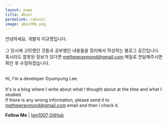 ```yaml
---
layout: page
title: About
permalink: /about/
image: aboutMe.png
---
```


안녕하세요. 개발자 이규명입니다.<br/><br/>
그 당시에 고민했던 것들과 공부했던 내용들을 정리해서 작성하는 블로그 공간입니다.<br/>
혹시라도 잘못된 정보가 있다면 methewraymond@gmail.com 메일로 전달해주시면 확인 후 수정하겠습니다.<br/><br/>

Hi, I'm a developer Gyumyung Lee.<br/><br/>
It's is a blog where I write about what I thought about at the time and what I studied.<br/>
If there is any wrong information, please send it to methewraymond@gmail.com email and then I check it.

**Follow Me** | [lgm1007 GitHub](https://github.com/lgm1007)
